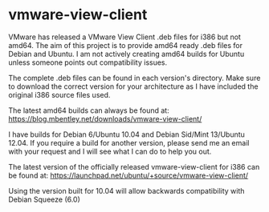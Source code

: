 vmware-view-client
==================

VMware has released a VMware View Client .deb files for i386 but not amd64.  The aim of this project is to provide amd64 ready .deb files for Debian and Ubuntu.  I am not actively creating amd64 builds for Ubuntu unless someone points out compatibility issues.

The complete .deb files can be found in each version's directory.  Make sure to download the correct version for your architecture as I have included the original i386 source files used.

The latest amd64 builds can always be found at:
https://blog.mbentley.net/downloads/vmware-view-client/


I have builds for Debian 6/Ubuntu 10.04 and Debian Sid/Mint 13/Ubuntu 12.04.  If you require a build for another version, please send me an email with your request and I will see what I can do to help you out.

The latest version of the officially released vmware-view-client for i386 can be found at:
https://launchpad.net/ubuntu/+source/vmware-view-client/

Using the version built for 10.04 will allow backwards compatibility with Debian Squeeze (6.0)
